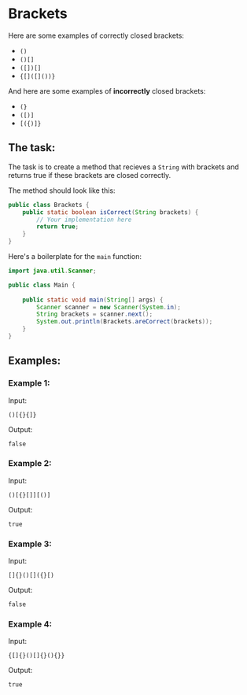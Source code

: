 # Brackets

Here are some examples of correctly closed brackets:

* `()`
* `()[]`
* `([])[]`
* `{[]([]())}`

And here are some examples of **incorrectly** closed brackets:

* `(}`
* `([)]`
* `[({)]}`

## The task:

The task is to create a method that recieves a `String` with brackets and returns true if these brackets are closed correctly.

The method should look like this:

```java
public class Brackets {
	public static boolean isCorrect(String brackets) {
		// Your implementation here
		return true;
	}
}
```

Here's a boilerplate for the `main` function:

```java
import java.util.Scanner;

public class Main {
	
	public static void main(String[] args) {
		Scanner scanner = new Scanner(System.in);
		String brackets = scanner.next();
		System.out.println(Brackets.areCorrect(brackets));
	}
}
```

## Examples:

### Example 1:

Input:

```
()[{}{]}
```

Output:
```
false
```

### Example 2:

Input:
```
()[{}[]][()]
```

Output:
```
true
```

### Example 3:

Input:
```
[]{}()[]({}[)
```
Output:
```
false
```

### Example 4:

Input:
```
{[]{}()[]{}(){}}
```

Output:

```
true
```
